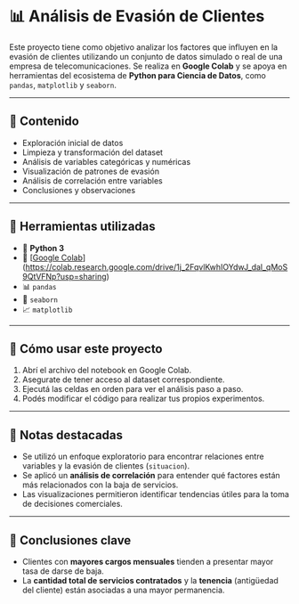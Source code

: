 # 📊 Análisis de Evasión de Clientes

Este proyecto tiene como objetivo analizar los factores que influyen en la evasión de clientes utilizando un conjunto de datos simulado o real de una empresa de telecomunicaciones. Se realiza en **Google Colab** y se apoya en herramientas del ecosistema de **Python para Ciencia de Datos**, como `pandas`, `matplotlib` y `seaborn`.

---

## 📁 Contenido

- Exploración inicial de datos
- Limpieza y transformación del dataset
- Análisis de variables categóricas y numéricas
- Visualización de patrones de evasión
- Análisis de correlación entre variables
- Conclusiones y observaciones

---

## 🔧 Herramientas utilizadas

- 🐍 **Python 3**
- 📒 [[Google Colab](https://colab.research.google.com/)](https://colab.research.google.com/drive/1j_2FqvlKwhIOYdwJ_dal_qMoS9QtVFNp?usp=sharing)
- 📊 `pandas`
- 🎨 `seaborn`
- 📈 `matplotlib`

---

## 🚀 Cómo usar este proyecto

1. Abrí el archivo del notebook en Google Colab.
2. Asegurate de tener acceso al dataset correspondiente.
3. Ejecutá las celdas en orden para ver el análisis paso a paso.
4. Podés modificar el código para realizar tus propios experimentos.

---

## 📌 Notas destacadas

- Se utilizó un enfoque exploratorio para encontrar relaciones entre variables y la evasión de clientes (`situacion`).
- Se aplicó un **análisis de correlación** para entender qué factores están más relacionados con la baja de servicios.
- Las visualizaciones permitieron identificar tendencias útiles para la toma de decisiones comerciales.

---

## 📎 Conclusiones clave

- Clientes con **mayores cargos mensuales** tienden a presentar mayor tasa de darse de baja.
- La **cantidad total de servicios contratados** y la **tenencia** (antigüedad del cliente) están asociadas a una mayor permanencia.
